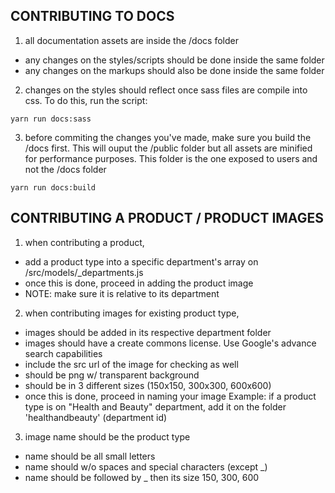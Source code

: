 
## CONTRIBUTING TO DOCS
1. all documentation assets are inside the /docs folder
- any changes on the styles/scripts should be done inside the same folder
- any changes on the markups should also be done inside the same folder

2. changes on the styles should reflect once sass files are compile into css. To do this, run the script:
```
yarn run docs:sass
```

3. before commiting the changes you've made, make sure you build the /docs first. This will ouput the /public folder but all assets are minified for performance purposes. This folder is the one exposed to users and not the /docs folder
```
yarn run docs:build
```


## CONTRIBUTING A PRODUCT / PRODUCT IMAGES

1. when contributing a product, 
- add a product type into a specific department's array on /src/models/_departments.js
- once this is done, proceed in adding the product image
- NOTE: make sure it is relative to its department
    

2. when contributing images for existing product type,
- images should be added in its respective department folder
- images should have a create commons license. Use Google's advance search capabilities
- include the src url of the image for checking as well
- should be png w/ transparent background
- should be in 3 different sizes (150x150, 300x300, 600x600)
- once this is done, proceed in naming your image
Example: 
    if a product type is on "Health and Beauty" department,
    add it on the folder 'healthandbeauty' (department id)

3. image name should be the product type 
- name should be all small letters 
- name should w/o spaces and special characters (except _)
- name should be followed by _ then its size 150, 300, 600
